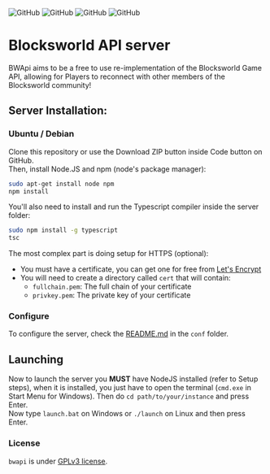 ![GitHub](https://img.shields.io/github/license/zenith391/bwapi?style=for-the-badge) ![GitHub](https://img.shields.io/github/stars/zenith391/bwapi?style=for-the-badge) ![GitHub](https://img.shields.io/github/issues/zenith391/bwapi?style=for-the-badge) ![GitHub](https://img.shields.io/github/forks/zenith391/bwapi?style=for-the-badge)

# Blocksworld API server
BWApi aims to be a free to use re-implementation of the Blocksworld Game API, allowing for Players to reconnect with other members of the Blocksworld community!

## Server Installation:
### Ubuntu / Debian

Clone this repository or use the Download ZIP button inside Code button on GitHub.  
Then, install Node.JS and npm (node's package manager):
```sh
sudo apt-get install node npm
npm install
```

You'll also need to install and run the Typescript compiler inside the server folder:
```sh
sudo npm install -g typescript
tsc
```

The most complex part is doing setup for HTTPS (optional):
- You must have a certificate, you can get one for free from [Let's Encrypt](https://letsencrypt.org)
- You will need to create a directory called `cert` that will contain:
  - `fullchain.pem`: The full chain of your certificate
  - `privkey.pem`: The private key of your certificate

### Configure
To configure the server, check the [README.md](https://github.com/zenith391/bwapi/blob/master/conf/README.md) in the `conf` folder.

## Launching
Now to launch the server you **MUST** have NodeJS installed (refer to Setup steps), when it is installed, you just have to open the terminal (`cmd.exe` in Start Menu for Windows).
Then do `cd path/to/your/instance` and press Enter.  
Now type `launch.bat` on Windows or `./launch` on Linux and then press Enter.

### License

`bwapi` is under [GPLv3 license](https://github.com/zenith391/bwapi/tree/master/LICENSE).
